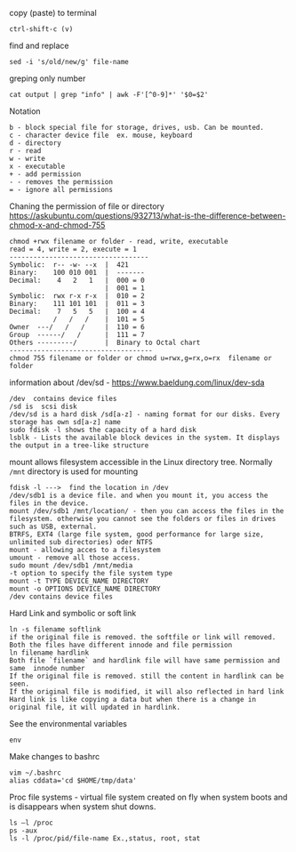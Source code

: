 copy (paste) to terminal 
```
ctrl-shift-c (v)
```
find and replace 
```
sed -i 's/old/new/g' file-name
```
greping only number
```
cat output | grep "info" | awk -F'[^0-9]*' '$0=$2'
```
Notation
```
b - block special file for storage, drives, usb. Can be mounted. 
c - character device file  ex. mouse, keyboard
d - directory
r - read
w - write 
x - executable
+ - add permission
- - removes the permission
= - ignore all permissions
```
Chaning the permission of file or directory 
https://askubuntu.com/questions/932713/what-is-the-difference-between-chmod-x-and-chmod-755
```
chmod +rwx filename or folder - read, write, executable
read = 4, write = 2, execute = 1
-----------------------------------
Symbolic:  r-- -w- --x  |  421
Binary:    100 010 001  |  -------
Decimal:    4   2   1   |  000 = 0
                        |  001 = 1
Symbolic:  rwx r-x r-x  |  010 = 2
Binary:    111 101 101  |  011 = 3
Decimal:    7   5   5   |  100 = 4
           /   /   /    |  101 = 5
Owner  ---/   /   /     |  110 = 6
Group  ------/   /      |  111 = 7
Others ---------/       |  Binary to Octal chart
------------------------------------
chmod 755 filename or folder or chmod u=rwx,g=rx,o=rx  filename or folder
```
information about /dev/sd - https://www.baeldung.com/linux/dev-sda
```
/dev  contains device files
/sd is  scsi disk
/dev/sd is a hard disk /sd[a-z] - naming format for our disks. Every storage has own sd[a-z] name
sudo fdisk -l shows the capacity of a hard disk
lsblk - Lists the available block devices in the system. It displays the output in a tree-like structure
```

mount allows filesystem accessible in the Linux directory tree. Normally `/mnt` directory is used for mounting

```
fdisk -l --->  find the location in /dev
/dev/sdb1 is a device file. and when you mount it, you access the files in the device.
mount /dev/sdb1 /mnt/location/ - then you can access the files in the filesystem. otherwise you cannot see the folders or files in drives such as USB, external.  
BTRFS, EXT4 (large file system, good performance for large size, unlimited sub directories) oder NTFS
mount - allowing acces to a filesystem
umount - remove all those access.
sudo mount /dev/sdb1 /mnt/media
-t option to specify the file system type
mount -t TYPE DEVICE_NAME DIRECTORY
mount -o OPTIONS DEVICE_NAME DIRECTORY
/dev contains device files
```

Hard Link and symbolic or soft link
```
ln -s filename softlink
if the original file is removed. the softfile or link will removed.
Both the files have different innode and file permission
ln filename hardlink
Both file `filename` and hardlink file will have same permission and same  innode number
If the original file is removed. still the content in hardlink can be seen.
If the original file is modified, it will also reflected in hard link
Hard link is like copying a data but when there is a change in original file, it will updated in hardlink.
```
See the environmental variables
```
env
```
Make changes to bashrc
```
vim ~/.bashrc
alias cddata='cd $HOME/tmp/data'
```
Proc file systems - virtual file system created on fly when system boots and is disappears when system shut downs.
```
ls –l /proc
ps -aux
ls -l /proc/pid/file-name Ex.,status, root, stat
```

